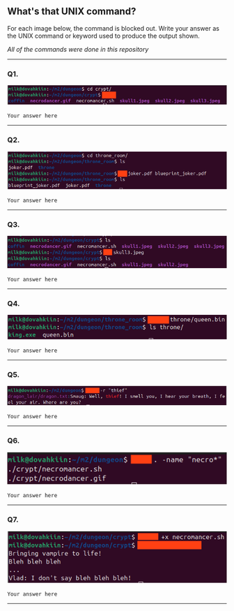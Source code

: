 ## What's that UNIX command?

For each image below, the command is blocked out. Write your answer as the UNIX command or keyword used to produce the output shown.

*All of the commands were done in this repository*

--- 


### Q1.
![img1](imgs/img1.png)

```
Your answer here
```
--- 

### Q2.
![img2](imgs/img2.png)

```
Your answer here
```
--- 

### Q3.
![img3](imgs/img3.png)

```
Your answer here
```
--- 

### Q4.
![img4](imgs/img4.png)

```
Your answer here
```
--- 

### Q5.
![img5](imgs/img5.png)

```
Your answer here
```
--- 

### Q6.
![img6](imgs/img6.png)

```
Your answer here
```
--- 

### Q7.
![img6](imgs/img7.png)

```
Your answer here
```
--- 
